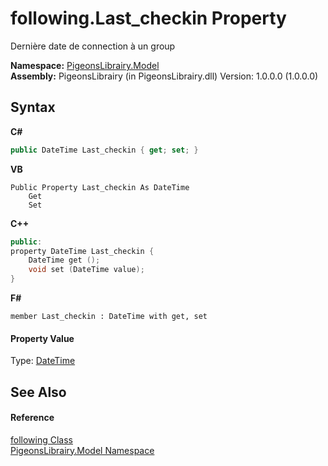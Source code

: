 # following.Last_checkin Property 
 

Dernière date de connection à un group

**Namespace:**&nbsp;<a href="740f9e4a-e251-715e-60bf-e906871d97b4">PigeonsLibrairy.Model</a><br />**Assembly:**&nbsp;PigeonsLibrairy (in PigeonsLibrairy.dll) Version: 1.0.0.0 (1.0.0.0)

## Syntax

**C#**<br />
``` C#
public DateTime Last_checkin { get; set; }
```

**VB**<br />
``` VB
Public Property Last_checkin As DateTime
	Get
	Set
```

**C++**<br />
``` C++
public:
property DateTime Last_checkin {
	DateTime get ();
	void set (DateTime value);
}
```

**F#**<br />
``` F#
member Last_checkin : DateTime with get, set

```


#### Property Value
Type: <a href="http://msdn2.microsoft.com/en-us/library/03ybds8y" target="_blank">DateTime</a>

## See Also


#### Reference
<a href="31397466-28b4-3b58-1aa9-d8ca73b55c33">following Class</a><br /><a href="740f9e4a-e251-715e-60bf-e906871d97b4">PigeonsLibrairy.Model Namespace</a><br />